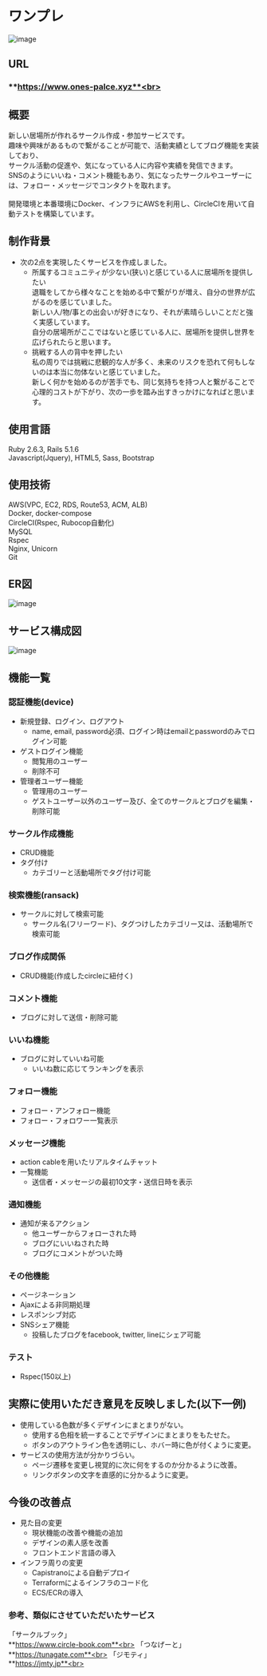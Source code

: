 
# ワンプレ
![image](https://user-images.githubusercontent.com/63145482/89443568-6b5e7580-d78b-11ea-8965-2cd17e47e9eb.png)<br>

## URL
### **https://www.ones-palce.xyz**<br>

## 概要
新しい居場所が作れるサークル作成・参加サービスです。<br>
趣味や興味があるもので繋がることが可能で、活動実績としてブログ機能を実装しており、<br>
サークル活動の促進や、気になっている人に内容や実績を発信できます。<br>
SNSのようにいいね・コメント機能もあり、気になったサークルやユーザーには、フォロー・メッセージでコンタクトを取れます。<br>
<br>
開発環境と本番環境にDocker、インフラにAWSを利用し、CircleCIを用いて自動テストを構築しています。<br>

## 制作背景
  - 次の2点を実現したくサービスを作成しました。
    - 所属するコミュニティが少ない(狭い)と感じている人に居場所を提供したい<br>
      退職をしてから様々なことを始める中で繋がりが増え、自分の世界が広がるのを感じていました。<br>
      新しい人/物/事との出会いが好きになり、それが素晴らしいことだと強く実感しています。<br>
      自分の居場所がここではないと感じている人に、居場所を提供し世界を広げられたらと思います。<br>
    - 挑戦する人の背中を押したい<br>
      私の周りでは挑戦に悲観的な人が多く、未来のリスクを恐れて何もしないのは本当に勿体ないと感じていました。<br>
      新しく何かを始めるのが苦手でも、同じ気持ちを持つ人と繋がることで心理的コストが下がり、次の一歩を踏み出すきっかけになればと思います。<br>

## 使用言語
Ruby 2.6.3, Rails 5.1.6<br>
Javascript(Jquery), HTML5, Sass, Bootstrap<br>

## 使用技術
AWS(VPC, EC2, RDS, Route53, ACM, ALB)<br>
Docker, docker-compose<br>
CircleCI(Rspec, Rubocop自動化)<br>
MySQL<br>
Rspec<br>
Nginx, Unicorn<br>
Git<br>

## ER図
![image](https://user-images.githubusercontent.com/63145482/92090706-b612f200-ee0a-11ea-8ac5-c29818e01929.png)<br>

## サービス構成図
![image](https://user-images.githubusercontent.com/63145482/91665950-3946f600-eb34-11ea-815b-b4c6e0a087d3.png)<br>


## 機能一覧
### 認証機能(device)<br>
  - 新規登録、ログイン、ログアウト
    - name, email, password必須、ログイン時はemailとpasswordのみでログイン可能
  - ゲストログイン機能
    - 閲覧用のユーザー
    - 削除不可
  - 管理者ユーザー機能
    - 管理用のユーザー
    - ゲストユーザー以外のユーザー及び、全てのサークルとブログを編集・削除可能

### サークル作成機能<br>
  - CRUD機能
  - タグ付け
    - カテゴリーと活動場所でタグ付け可能

### 検索機能(ransack)<br>
  - サークルに対して検索可能
    - サークル名(フリーワード)、タグつけしたカテゴリー又は、活動場所で検索可能

### ブログ作成関係<br>
  - CRUD機能(作成したcircleに紐付く)

### コメント機能<br>
  - ブログに対して送信・削除可能

### いいね機能<br>
  - ブログに対していいね可能
    - いいね数に応じてランキングを表示

### フォロー機能<br>
  - フォロー・アンフォロー機能
  - フォロー・フォロワー一覧表示

### メッセージ機能<br>
  - action cableを用いたリアルタイムチャット
  - 一覧機能
    - 送信者・メッセージの最初10文字・送信日時を表示

### 通知機能<br>
  - 通知が来るアクション
    - 他ユーザーからフォローされた時
    - ブログにいいねされた時
    - ブログにコメントがついた時

### その他機能<br>
  - ページネーション
  - Ajaxによる非同期処理
  - レスポンシブ対応
  - SNSシェア機能
    - 投稿したブログをfacebook, twitter, lineにシェア可能

### テスト<br>
  - Rspec(150以上)

## 実際に使用いただき意見を反映しました(以下一例)<br>
  - 使用している色数が多くデザインにまとまりがない。
    - 使用する色相を統一することでデザインにまとまりをもたせた。
    - ボタンのアウトライン色を透明にし、ホバー時に色が付くように変更。
  - サービスの使用方法が分かりづらい。
    - ページ遷移を変更し視覚的に次に何をするのか分かるように改善。
    - リンクボタンの文字を直感的に分かるように変更。

## 今後の改善点<br>
  - 見た目の変更
    - 現状機能の改善や機能の追加
    - デザインの素人感を改善
    - フロントエンド言語の導入
  - インフラ周りの変更
    - Capistranoによる自動デプロイ
    - Terraformによるインフラのコード化
    - ECS/ECRの導入

### 参考、類似にさせていただいたサービス
「サークルブック」<br>
  **https://www.circle-book.com**<br>
  「つなげーと」<br>
  **https://tunagate.com**<br>
「ジモティ」<br>
  **https://jmty.jp**<br>